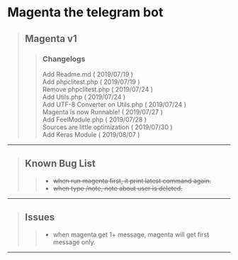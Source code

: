 Magenta the telegram bot
========================
> ## Magenta v1
>> ### Changelogs
>> Add Readme.md ( 2019/07/19 )  
>> Add phpclitest.php ( 2019/07/19 )  
>> Remove phpclitest.php ( 2019/07/24 )  
>> Add Utils.php ( 2019/07/24 )  
>> Add UTF-8 Converter on Utils.php ( 2019/07/24 )  
>> Magenta is now Runnable! ( 2019/07/27 )  
>> Add FeelModule.php ( 2019/07/28 )  
>> Sources are little optimization ( 2019/07/30 )  
>> Add Keras Module ( 2019/08/07 )  
------------------------------------------
> ## Known Bug List
>> * ~~when run magenta first, it print latest command again.~~  
>> * ~~when type /note, note about user is deleted.~~  
---------------------------------------------------------------
> ## Issues
>> * when magenta get 1+ message, magenta will get first message only.  
----------------------------------------------------------------------
